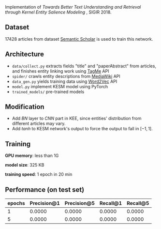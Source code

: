 Implementation of *Towards Better Text Understanding and Retrieval through Kernel Entity Salience Modeling* , SIGIR 2018.

## Dataset

17428 articles from dataset [Semantic Scholar](https://www.semanticscholar.org/) is used to train this network.

## Architecture

- `data/collect.py` extracts fields "title" and "paperAbstract" from articles, and finishes entity linking work using [TagMe](http://tagme.org/) API
- `spider/` crawls entity descriptions from [MediaWiki](https://www.wikidata.org/w/api.php) API
- `data_gen.py` yields training data using [Word2Vec](https://code.google.com/archive/p/word2vec/) API
- `model.py` implement KESM model using PyTorch
- `trained_models/` pre-trained models

## Modification

- Add *BN* layer to *CNN* part in KEE, since entities' distribution from different articles may vary.
- Add *tanh* to KESM network's output to force the output to fall in $[-1, 1]$.

## Training

**GPU memory**: less than 1G

**model size**: 325 KB

**training speed**: 1 epoch in 20 min

## Performance (on test set)

| epochs | Precision@1 | Precision@5 | Recall@1 | Recall@5 |
| ------ | ----------- | ----------- | -------- | -------- |
| 1      | 0.0000      | 0.0000      | 0.0000   | 0.0000   |
| 5      | 0.0000      | 0.0000      | 0.0000   | 0.0000   |